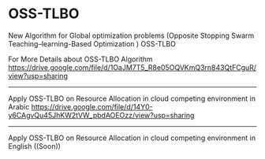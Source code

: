 # OSS-TLBO
New Algorithm for Global optimization problems (Opposite Stopping Swarm Teaching–learning-Based Optimization ) OSS-TLBO

For More Details about OSS-TLBO Algorithm 
https://drive.google.com/file/d/1OaJM7T5_R8e05OQVKmQ3rn843QtFCguR/view?usp=sharing

*******************************************************************************************

Apply OSS-TLBO on Resource Allocation in cloud competing environment in Arabic 
https://drive.google.com/file/d/14Y0-y6CAgvQu45JhKW2tVW_pbdAOEOzz/view?usp=sharing

*******************************************************************************************
Apply OSS-TLBO on Resource Allocation in cloud competing environment in English
                       ((Soon))



